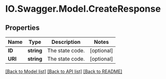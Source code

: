 # IO.Swagger.Model.CreateResponse
## Properties

Name | Type | Description | Notes
------------ | ------------- | ------------- | -------------
**ID** | **string** | The state code. | [optional] 
**URI** | **string** | The state code. | [optional] 

[[Back to Model list]](../README.md#documentation-for-models) [[Back to API list]](../README.md#documentation-for-api-endpoints) [[Back to README]](../README.md)

